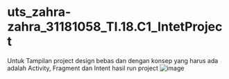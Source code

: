 # uts_zahra-zahra_31181058_TI.18.C1_IntetProject
Untuk Tampilan project design bebas dan dengan konsep yang harus ada adalah Activity, Fragment dan Intent
hasil run project
![image](https://user-images.githubusercontent.com/81827788/117582106-84d18b00-b12a-11eb-8c72-bee416d02bba.png)
